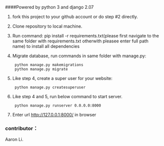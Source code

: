 ####Powered by python 3 and django 2.07


1. fork this project to your github account or do step #2 directly.
2. Clone repository to local machine.
3. Run command: pip install -r requirements.txt(please first navigate to the same folder with requirements.txt otherwith pleasee enter full path name) to install all dependencies
4. Migrate database, run commands in same folder with manage.py:

        python manage.py makemigrations
        python manage.py migrate

5. Like step 4, create a super user for your website:

        python manage.py createsuperuser

6. Like step 4 and 5, run below command to start server.

        python manage.py runserver 0.0.0.0:8000

7. Enter url http://127.0.0.1:8000/ in browser

### contributor：
Aaron Li.

